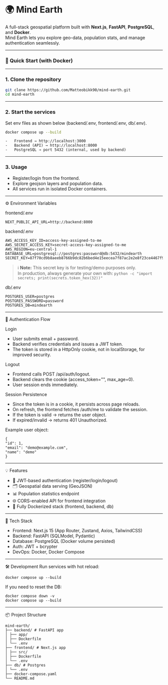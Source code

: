 # 🌍 Mind Earth

A full-stack geospatial platform built with **Next.js**, **FastAPI**, **PostgreSQL**, and **Docker**.  
Mind Earth lets you explore geo-data, population stats, and manage authentication seamlessly.

---

### 🚀 Quick Start (with Docker)

---

### 1. Clone the repository

```bash
git clone https://github.com/Matteobikk90/mind-earth.git
cd mind-earth

```

---

### 2. Start the services

Set env files as shown below (backend/.env, frontend/.env, db/.env).

```bash
docker compose up --build
```

    -	Frontend → http://localhost:3000
    -	Backend (API) → http://localhost:8000
    -	PostgreSQL → port 5432 (internal, used by backend)

---

### 3. Usage

- Register/login from the frontend.
- Explore geojson layers and population data.
- All services run in isolated Docker containers.

---

⚙️ Environment Variables

frontend/.env

```
NEXT_PUBLIC_API_URL=http://backend:8000
```

backend/.env

```
AWS_ACCESS_KEY_ID=access-key-assigned-to-me
AWS_SECRET_ACCESS_KEY=secret-access-key-assigned-to-me
AWS_REGION=eu-central-1
DATABASE_URL=postgresql://postgres:password@db:5432/mindearth
SECRET_KEY=87f70cd9b8aeeb8766b9dc82b6bed4e15eecea7f87ac2e2e8f23ce4467f90d8a
```

> ℹ️ **Note:** This secret key is for testing/demo purposes only.  
> In production, always generate your own with:
> `python -c "import secrets; print(secrets.token_hex(32))"`

db/.env

```
POSTGRES_USER=postgres
POSTGRES_PASSWORD=password
POSTGRES_DB=mindearth
```

---

🔑 Authentication Flow

Login

- User submits email + password.
- Backend verifies credentials and issues a JWT token.
- The token is stored in a HttpOnly cookie, not in localStorage, for improved security.

Logout

- Frontend calls POST /api/auth/logout.
- Backend clears the cookie (access_token="", max_age=0).
- User session ends immediately.

Session Persistence

- Since the token is in a cookie, it persists across page reloads.
- On refresh, the frontend fetches /auth/me to validate the session.
- If the token is valid → returns the user object.
- If expired/invalid → returns 401 Unauthorized.

Example user object:

```
{
"id": 1,
"email": "demo@example.com",
"name": "demo"
}
```

---

💡 Features

- 🔑 JWT-based authentication (register/login/logout)
- 🗂️ Geospatial data serving (GeoJSON)
- 📊 Population statistics endpoint
- 🌐 CORS-enabled API for frontend integration
- 🐳 Fully Dockerized stack (frontend, backend, db)

---

🐳 Tech Stack

- Frontend: Next.js 15 (App Router, Zustand, Axios, TailwindCSS)
- Backend: FastAPI (SQLModel, Pydantic)
- Database: PostgreSQL (Docker volume persisted)
- Auth: JWT + bcrypter
- DevOps: Docker, Docker Compose

---

🛠️ Development
Run services with hot reload:

```
docker compose up --build
```

If you need to reset the DB:

```
docker compose down -v
docker compose up --build
```

---

📦 Project Structure

```
mind-earth/
├── backend/ # FastAPI app
│ ├── app/
│ ├── Dockerfile
│ └── .env
├── frontend/ # Next.js app
│ ├── src/
│ ├── Dockerfile
│ └── .env
├── db/ # Postgres
│ └── .env
├── docker-compose.yaml
└── README.md
```
